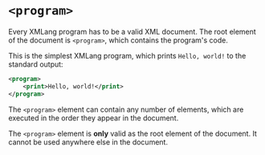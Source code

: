 # `<program>`

Every XMLang program has to be a valid XML document.
The root element of the document is `<program>`, which contains the program's code.

This is the simplest XMLang program, which prints `Hello, world!` to the standard output:

```xml
<program>
    <print>Hello, world!</print>
</program>
```

The `<program>` element can contain any number of elements, which are executed in the order they appear in the document.

The `<program>` element is **only** valid as the root element of the document.
It cannot be used anywhere else in the document.
